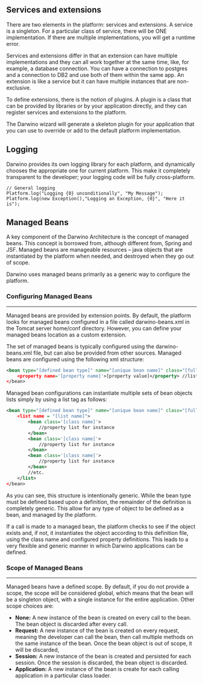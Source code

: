## Services and extensions
There are two elements in the platform: services and extensions. A service is a singleton. For a particular class of service, there will be ONE implementation. If there are multiple implementations, you will get a runtime error.

Services and extensions differ in that an extension can have multiple implementations and they can all work together at the same time, like, for example, a database connection. You can have a connection to postgres and a connection to DB2 and use both of them within the same app. An extension is like a service but it can have multiple instances that are non-exclusive.

To define extensions, there is the notion of plugins. A plugin is a class that can be provided by libraries or by your application directly, and they can register services and extensions to the platform. 

The Darwino wizard will generate a skeleton plugin for your application that you can use to override or add to the default platform implementation.

## Logging
Darwino provides its own logging library for each platform, and dynamically chooses the appropriate one for current platform. This make it completely transparent to the developer; your logging code will be fully cross-platform.
```
// General logging
Platform.log("Logging {0} unconditionally", "My Message");
Platform.log(new Exception(),"Logging an Exception, {0}", "Here it is");

```


## Managed Beans

A key component of the Darwino Architecture is the concept of managed beans. This concept is borrowed from, although different from, Spring and JSF. Managed beans are manageable resources – java objects that are instantiated by the platform when needed, and destroyed when they go out of scope.

Darwino uses managed beans primarily as a generic way to configure the platform.

### Configuring Managed Beans
------
Managed beans are provided by extension points. By default, the platform looks for managed beans configured in a file called darwino-beans.xml in the Tomcat server home/conf directory. However, you can define your managed beans location as a custom extension.

The set of managed beans is typically configured using the darwino-beans.xml file, but can also be provided from other sources. Managed beans are configured using the following xml structure:
```xml
<bean type="[defined bean type]" name="[unique bean name]" class="[full class name]" alias "[optional alias names, separated by comma"/>  
	<property name='[property name]'>[property value]</property> //list of properties  
</bean>
```

Managed bean configurations can instantiate multiple sets of bean objects lists simply by using a list tag as follows:

```xml
<bean type="[defined bean type]" name="[unique bean name]" class="[full class name]" alias "[optional alias names, separated by comma"/>  
	<list name = "[list name]">
		<bean class='[class name]'>
			//property list for instance
		</bean>
		<bean class='[class name]'>
			//property list for instance
		</bean>
		<bean class='[class name]'>
			//property list for instance
		</bean>
		//etc.
	</list>			
</bean>
```


As you can see, this structure is intentionally generic. While the bean type must be defined based upon a definition, the remainder of the definition is completely generic. This allow for any type of object to be defined as a bean, and managed by the platform.

If a call is made to a managed bean, the platform checks to see if the object exists and, if not, it instantiates the object according to this definition file, using the class name and configured property definitions. This leads to a very flexible and generic manner in which Darwino applications can be defined.

### Scope of Managed Beans
------

Managed beans have a defined scope. By default, if you do not provide a scope, the scope will be considered global, which means that the bean will be a singleton object, with a single instance for the entire application. Other scope choices are:

- **None:** A new instance of the bean is created on every call to the bean. The bean object is discarded after every call.  
- **Request:** A new instance of the bean is created on every request, meaning the developer can call the bean, then call multiple methods on the same instance of the bean. Once the bean object is out of scope, it will be discarded,  
- **Session:** A new instance of the bean is created and persisted for each session. Once the session is discarded, the bean object is discarded.  
- **Application:** A new instance of the bean is create for each calling application in a particular class loader.  



